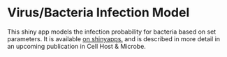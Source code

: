 # Virus/Bacteria Infection Model

This shiny app models the infection probability for bacteria based on set parameters. It is available [on shinyapps.](https://randyboyes.shinyapps.io/viral/) and is described in more detail in an upcoming publication in Cell Host & Microbe.
